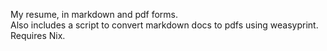 My resume, in markdown and pdf forms.  
Also includes a script to convert markdown docs to pdfs using weasyprint. Requires Nix.
